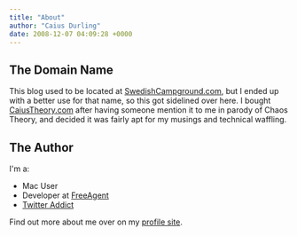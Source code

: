 ```yaml
---
title: "About"
author: "Caius Durling"
date: 2008-12-07 04:09:28 +0000
---
```


## The Domain Name

This blog used to be located at [SwedishCampground.com][scg], but I ended up with a better use for that name, so this got sidelined over here. I bought [CaiusTheory.com][ct] after having someone mention it to me in parody of Chaos Theory, and decided it was fairly apt for my musings and technical waffling.

[scg]: http://swedishcampground.com/
[ct]: http://caiustheory.com/

## The Author

I'm a:

* Mac User
* Developer at [FreeAgent](http://freeagent.com/)
* [Twitter Addict](http://twitter.com/caius)

Find out more about me over on my [profile site](http://caius.name/).

